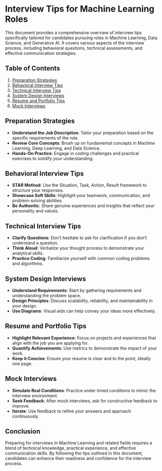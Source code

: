# Interview Tips for Machine Learning Roles

This document provides a comprehensive overview of interview tips specifically tailored for candidates pursuing roles in Machine Learning, Data Science, and Generative AI. It covers various aspects of the interview process, including behavioral questions, technical assessments, and effective communication strategies.

## Table of Contents

1. [Preparation Strategies](#preparation-strategies)
2. [Behavioral Interview Tips](#behavioral-interview-tips)
3. [Technical Interview Tips](#technical-interview-tips)
4. [System Design Interviews](#system-design-interviews)
5. [Resume and Portfolio Tips](#resume-and-portfolio-tips)
6. [Mock Interviews](#mock-interviews)

## Preparation Strategies

- **Understand the Job Description**: Tailor your preparation based on the specific requirements of the role.
- **Review Core Concepts**: Brush up on fundamental concepts in Machine Learning, Deep Learning, and Data Science.
- **Hands-On Practice**: Engage in coding challenges and practical exercises to solidify your understanding.

## Behavioral Interview Tips

- **STAR Method**: Use the Situation, Task, Action, Result framework to structure your responses.
- **Showcase Soft Skills**: Highlight your teamwork, communication, and problem-solving abilities.
- **Be Authentic**: Share genuine experiences and insights that reflect your personality and values.

## Technical Interview Tips

- **Clarify Questions**: Don’t hesitate to ask for clarification if you don’t understand a question.
- **Think Aloud**: Verbalize your thought process to demonstrate your analytical skills.
- **Practice Coding**: Familiarize yourself with common coding problems and algorithms.

## System Design Interviews

- **Understand Requirements**: Start by gathering requirements and understanding the problem space.
- **Design Principles**: Discuss scalability, reliability, and maintainability in your design.
- **Use Diagrams**: Visual aids can help convey your ideas more effectively.

## Resume and Portfolio Tips

- **Highlight Relevant Experience**: Focus on projects and experiences that align with the job you are applying for.
- **Quantify Achievements**: Use metrics to demonstrate the impact of your work.
- **Keep it Concise**: Ensure your resume is clear and to the point, ideally one page.

## Mock Interviews

- **Simulate Real Conditions**: Practice under timed conditions to mimic the interview environment.
- **Seek Feedback**: After mock interviews, ask for constructive feedback to improve.
- **Iterate**: Use feedback to refine your answers and approach continuously.

## Conclusion

Preparing for interviews in Machine Learning and related fields requires a blend of technical knowledge, practical experience, and effective communication skills. By following the tips outlined in this document, candidates can enhance their readiness and confidence for the interview process.